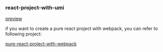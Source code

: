 ### react-project-with-umi

[preview](https://web.0351zhuangxiu.com/react-project-with-umi/)

if you want to create a pure react project with webpack, you can refer to following project:

[pure-react-project-with-webpack](https://github.com/zymfe/pure-react-project-with-webpack)
